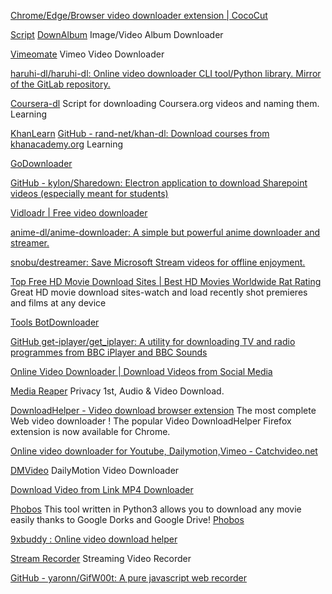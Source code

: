 
[Chrome/Edge/Browser video downloader extension | CocoCut](https://cococut.net/)

[Script](https://openuserjs.org/scripts/indream/DownAlbum)
[DownAlbum](https://chrome.google.com/webstore/detail/downalbum/cgjnhhjpfcdhbhlcmmjppicjmgfkppok?hl=en)
Image/Video Album Downloader

[Vimeomate](https://vimeomate.com/)
Vimeo Video Downloader

[haruhi-dl/haruhi-dl: Online video downloader CLI tool/Python library. Mirror of the GitLab repository.](https://github.com/haruhi-dl/haruhi-dl)

[Coursera-dl](https://github.com/coursera-dl/coursera-dl)
Script for downloading Coursera.org videos and naming them.
Learning

[KhanLearn](https://www.khanacademy.org/)
[GitHub - rand-net/khan-dl: Download courses from khanacademy.org](https://github.com/rand-net/khan-dl)
Learning

[GoDownloader](https://godownloader.com/)

[GitHub - kylon/Sharedown: Electron application to download Sharepoint videos (especially meant for students)](https://github.com/kylon/Sharedown)

[Vidloadr | Free video downloader](https://vidloadr.com/)

[anime-dl/anime-downloader: A simple but powerful anime downloader and streamer.](https://github.com/anime-dl/anime-downloader)

[snobu/destreamer: Save Microsoft Stream videos for offline enjoyment.](https://github.com/snobu/destreamer)

[Top Free HD Movie Download Sites | Best HD Movies Worldwide Rat Rating](https://www.ratrating.com/tops/movies/free-movies-download/all)
Great HD movie download sites-watch and load recently shot premieres and films at any device

[Tools BotDownloader](https://botdownloader.com/category/tools)

[GitHub get-iplayer/get_iplayer: A utility for downloading TV and radio programmes from BBC iPlayer and BBC Sounds](https://github.com/get-iplayer/get_iplayer)

[Online Video Downloader | Download Videos from Social Media](https://www.keepflick.com/)

[Media Reaper](https://sasrip.cf/)
Privacy 1st, Audio & Video Download.

[DownloadHelper - Video download browser extension](https://www.downloadhelper.net/)
The most complete Web video downloader ! The popular Video DownloadHelper Firefox extension is now available for Chrome.

[Online video downloader for Youtube, Dailymotion,Vimeo - Catchvideo.net](https://catchvideo.net/2)

[DMVideo](https://dmvideo.download/)
DailyMotion Video Downloader

[Download Video from Link MP4 Downloader](https://easysave.net/)

[Phobos](https://github.com/billythegoat356/Phobos)
This tool written in Python3 allows you to download any movie easily thanks to Google Dorks and Google Drive!
[Phobos](http://phobosxilamwcg75xt22id7aywkzol6q6rfl2flipcqoc4e4ahima5id.onion/)

[9xbuddy : Online video download helper](https://9xbuddy.org/en-1ac)

[Stream Recorder](https://www.hlsloader.com/)
Streaming Video Recorder

[GitHub - yaronn/GifW00t: A pure javascript web recorder](https://github.com/yaronn/GifW00t)
